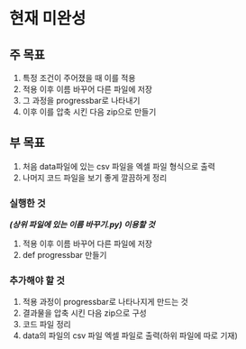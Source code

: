 # 현재 미완성

## 주 목표
1. 특정 조건이 주어졌을 때 이를 적용
2. 적용 이후 이름 바꾸어 다른 파일에 저장
3. 그 과정을 progressbar로 나타내기
4. 이후 이를 압축 시킨 다음 zip으로 만들기

## 부 목표
1. 처음 data파일에 있는 csv 파일을 엑셀 파일 형식으로 출력
2. 나머지 코드 파일을 보기 좋게 깔끔하게 정리

### 실행한 것
***(상위 파일에 있는 이름 바꾸기.py) 이용할 것***
1. 적용 이후 이름 바꾸어 다른 파일에 저장
2. def progressbar 만들기


### 추가해야 할 것
1. 적용 과정이 progressbar로 나타나지게 만드는 것
2. 결과물을 압축 시킨 다음 zip으로 구성
3. 코드 파일 정리
4. data의 파일의 csv 파일 엑셀 파일로 출력(하위 파일에 따로 기재)


